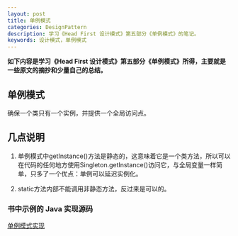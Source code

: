 ```yaml
---
layout: post
title: 单例模式
categories: DesignPattern
description: 学习《Head First 设计模式》第五部分《单例模式》的笔记。
keywords: 设计模式，单例模式
---
```


**如下内容是学习《Head First 设计模式》第五部分《单例模式》所得，主要就是一些原文的摘抄和少量自己的总结。**

## 单例模式
确保一个类只有一个实例，并提供一个全局访问点。

## 几点说明
1. 单例模式中getInstance()方法是静态的，这意味着它是一个类方法，所以可以在代码的任何地方使用Singleton.getInstance()访问它，与全局变量一样简单，只多了一个优点：单例可以延迟实例化。

2. static方法内部不能调用非静态方法，反过来是可以的。

### 书中示例的 Java 实现源码
[单例模式实现](https://github.com/qihouying/design-pattern/tree/master/src/main/java/com/design/pattern/singleton)
